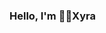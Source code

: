 ### Hello, I'm 👩‍💻Xyra

<!--
**divavocado/divavocado** is a ✨ _special_ ✨ repository because its `README.md` (this file) appears on your GitHub profile.

<h1>I'm a 3D Ar
tist, Graphic Designer and a Future Web Developer</h1>

• 🔭 I’m still improving my coding knowledge
• 🌱 I’m currently learning HTML, CSS & JavaScript 

• 📈 I invest in Bitcoin
• 💬 Ask me about anything

• 👩 Pronouns: She/Her
• ⚡ Fun fact:

